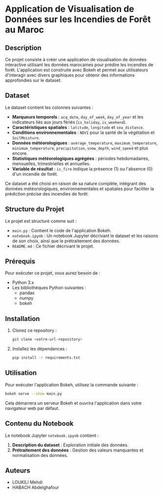 # Application de Visualisation de Données sur les Incendies de Forêt au Maroc

## Description

Ce projet consiste à créer une application de visualisation de données interactive utilisant les données marocaines pour prédire les incendies de forêt. L'application est construite avec Bokeh et permet aux utilisateurs d'interagir avec divers graphiques pour obtenir des informations approfondies sur le dataset.

## Dataset

Le dataset contient les colonnes suivantes :
- **Marqueurs temporels** : `acq_date`, `day_of_week`, `day_of_year` et les indicateurs liés aux jours fériés (`is_holiday`, `is_weekend`).
- **Caractéristiques spatiales** : `latitude`, `longitude` et `sea_distance`.
- **Conditions environnementales** : `NDVI` pour la santé de la végétation et `SoilMoisture`.
- **Données météorologiques** : `average_temperature`, `maximum_temperature`, `minimum_temperature`, `precipitation`, `snow_depth`, `wind_speed` et plus encore.
- **Statistiques météorologiques agrégées** : périodes hebdomadaires, mensuelles, trimestrielles et annuelles.
- **Variable de résultat** : `is_fire` indique la présence (1) ou l'absence (0) d'un incendie de forêt.

Ce dataset a été choisi en raison de sa nature complète, intégrant des données météorologiques, environnementales et spatiales pour faciliter la prédiction précise des incendies de forêt.

## Structure du Projet

Le projet est structuré comme suit :

- `main.py` : Contient le code de l'application Bokeh.
- `notebook.ipynb` : Un notebook Jupyter décrivant le dataset et les raisons de son choix, ainsi que le prétraitement des données.
- `README.md` : Ce fichier décrivant le projet.

## Prérequis

Pour exécuter ce projet, vous aurez besoin de :

- Python 3.x
- Les bibliothèques Python suivantes :
  - pandas
  - numpy
  - bokeh

## Installation

1. Clonez ce repository :
    ```bash
    git clone <votre-url-repository>
    ```
2. Installez les dépendances :
    ```bash
    pip install -r requirements.txt
    ```

## Utilisation

Pour exécuter l'application Bokeh, utilisez la commande suivante :
```bash
bokeh serve --show main.py
```

Cela démarrera un serveur Bokeh et ouvrira l'application dans votre navigateur web par défaut.

## Contenu du Notebook

Le notebook Jupyter `notebook.ipynb` contient :

1. **Description du dataset** : Exploration initiale des données.
2. **Prétraitement des données** : Gestion des valeurs manquantes et normalisation des données.

## Auteurs

- LOUKILI Mehdi
- HABACH Abdelghafour
